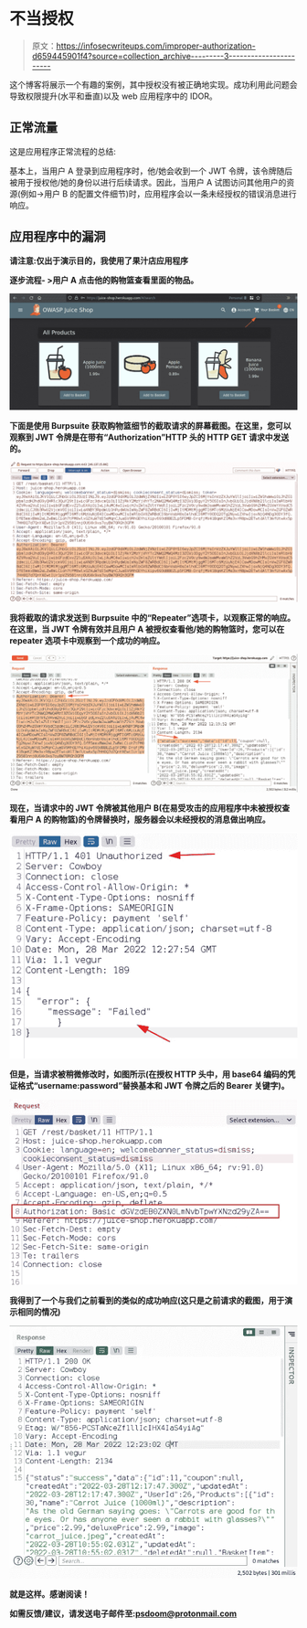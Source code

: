 # 不当授权

> 原文：<https://infosecwriteups.com/improper-authorization-d659445901f4?source=collection_archive---------3----------------------->

这个博客将展示一个有趣的案例，其中授权没有被正确地实现。成功利用此问题会导致权限提升(水平和垂直)以及 web 应用程序中的 IDOR。

## 正常流量

这是应用程序正常流程的总结:

基本上，当用户 A 登录到应用程序时，他/她会收到一个 JWT 令牌，该令牌随后被用于授权他/她的身份以进行后续请求。因此，当用户 A 试图访问其他用户的资源(例如->用户 B 的配置文件细节)时，应用程序会以一条未经授权的错误消息进行响应。

## 应用程序中的漏洞

**请注意:仅出于演示目的，我使用了果汁店应用程序**[](https://juice-shop.herokuapp.com/)

****逐步流程- >用户 A 点击他的购物篮查看里面的物品。****

**![](img/071285ff4f556f27bce47a00bf34e337.png)**

**下面是使用 Burpsuite 获取购物篮细节的截取请求的屏幕截图。在这里，您可以观察到 JWT 令牌是在带有“Authorization”HTTP 头的 HTTP GET 请求中发送的。**

**![](img/e2e3a4e70fd3feb7ac85749ca31e9eb0.png)**

**我将截取的请求发送到 Burpsuite 中的“Repeater”选项卡，以观察正常的响应。在这里，当 JWT 令牌有效并且用户 A 被授权查看他/她的购物篮时，您可以在 repeater 选项卡中观察到一个成功的响应。**

**![](img/81d40ba11f5b56077063655d64c4b9f7.png)**

**现在，当请求中的 JWT 令牌被其他用户 B(在易受攻击的应用程序中未被授权查看用户 A 的购物篮)的令牌替换时，服务器会以未经授权的消息做出响应。**

**![](img/c39c6b617a4e1274fe9e1ca7305b0e8c.png)**

**但是，当请求被稍微修改时，如图所示(在授权 HTTP 头中，用 base64 编码的凭证格式“username:password”替换基本和 JWT 令牌之后的 Bearer 关键字)。**

**![](img/961edaa265b988567cf49bcd6ee6bcfa.png)**

**我得到了一个与我们之前看到的类似的成功响应(这只是之前请求的截图，用于演示相同的情况)**

**![](img/a49da695f3f7cc1cb1e783c2249dece7.png)**

**就是这样。感谢阅读！**

**如需反馈/建议，请发送电子邮件至:[psdoom@protonmail.com](mailto:psdoom@protonmail.com)**